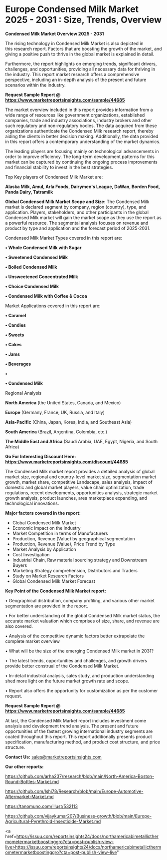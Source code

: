 # Europe Condensed Milk Market 2025 - 2031 : Size, Trends, Overview

<Strong> Condensed Milk Market Overview 2025 - 2031</strong>

The rising technology in Condensed Milk Market is also depicted in this research report. Factors that are boosting the growth of the market, and giving a positive push to thrive in the global market is explained in detail.

Furthermore, the report highlights on emerging trends, significant drivers, challenges, and opportunities, providing all necessary data for thriving in the industry. This report market research offers a comprehensive perspective, including an in-depth analysis of the present and future scenarios within the industry.

<strong>Request Sample Report @ <a href=https://www.marketreportsinsights.com/sample/44685>https://www.marketreportsinsights.com/sample/44685</a></strong>

The market overview included in this report provides information from a wide range of resources like government organizations, established companies, trade and industry associations, industry brokers and other such regulatory and non-regulatory bodies. The data acquired from these organizations authenticate the Condensed Milk research report, thereby aiding the clients in better decision making. Additionally, the data provided in this report offers a contemporary understanding of the market dynamics.

The leading players are focusing mainly on technological advancements in order to improve efficiency. The long-term development patterns for this market can be captured by continuing the ongoing process improvements and financial stability to invest in the best strategies.

Top Key players of Condensed Milk Market are:

<strong>Alaska Milk, Amul, Arla Foods, Dairymen's League, DaWan, Borden Food, Panda Dairy, Tatramilk</strong>

<strong><b>Global Condensed Milk Market Scope and Size:</b></strong>
The Condensed Milk market is declared segment by company, region (country), type, and application. Players, stakeholders, and other participants in the global Condensed Milk market will gain the market scope as they use the report as a powerful resource. The segmental analysis focuses on revenue and product by type and application and the forecast period of 2025-2031.

Condensed Milk Market Types covered in this report are:

<strong>•  Whole Condensed Milk with Sugar

•  Sweetened Condensed Milk

•  Boiled Condensed Milk

•  Unsweetened Concentrated Milk

•  Choice Condensed Milk

•  Condensed Milk with Coffee & Cocoa</strong>

Market Applications covered in this report are:

<strong>•  Caramel

•  Candies

•  Sweets

•  Cakes

•  Jams

•  Beverages

•  

•  Condensed Milk</strong> 

Regional Analysis

<strong>North America</strong> (the United States, Canada, and Mexico)

<strong>Europe</strong> (Germany, France, UK, Russia, and Italy)

<strong>Asia-Pacific</strong> (China, Japan, Korea, India, and Southeast Asia)

<strong>South America</strong> (Brazil, Argentina, Colombia, etc.)

<strong>The Middle East and Africa</strong> (Saudi Arabia, UAE, Egypt, Nigeria, and South Africa)

<strong>Go For Interesting Discount Here: <a href=https://www.marketreportsinsights.com/discount/44685>https://www.marketreportsinsights.com/discount/44685</a></strong>

The Condensed Milk market report provides a detailed analysis of global market size, regional and country-level market size, segmentation market growth, market share, competitive Landscape, sales analysis, impact of domestic and global market players, value chain optimization, trade regulations, recent developments, opportunities analysis, strategic market growth analysis, product launches, area marketplace expanding, and technological innovations.

<strong><b>Major factors covered in the report:</b></strong>
<ul>
  <li>Global Condensed Milk Market </li>
  <li>Economic Impact on the Industry</li>
  <li>Market Competition in terms of Manufacturers</li>
  <li>Production, Revenue (Value) by geographical segmentation</li>
  <li>Production, Revenue (Value), Price Trend by Type</li>
  <li>Market Analysis by Application</li>
  <li>Cost Investigation</li>
  <li>Industrial Chain, Raw material sourcing strategy and Downstream Buyers</li>
  <li>Marketing Strategy comprehension, Distributors and Traders</li>
  <li>Study on Market Research Factors</li>
  <li>Global Condensed Milk Market Forecast</li>
</ul>

<strong><b>Key Point of the Condensed Milk Market report:</b></strong>

• Geographical distribution, company profiling, and various other market segmentation are provided in the report.

• For better understanding of the global Condensed Milk market status, the accurate market valuation which comprises of size, share, and revenue are also covered.

• Analysis of the competitive dynamic factors better extrapolate the complete market overview

• What will be the size of the emerging Condensed Milk market in 2031?

• The latest trends, opportunities and challenges, and growth drivers provide better construal of the Condensed Milk Market.

• In-detail industrial analysis, sales study, and production understanding shed more light on the future market growth rate and scope.

• Report also offers the opportunity for customization as per the customer request.

<strong>Request Sample Report @ <a href=https://www.marketreportsinsights.com/sample/44685>https://www.marketreportsinsights.com/sample/44685</a></strong>

At last, the Condensed Milk Market report includes investment come analysis and development trend analysis. The present and future opportunities of the fastest growing international industry segments are coated throughout this report. This report additionally presents product specification, manufacturing method, and product cost structure, and price structure.

<strong>Contact Us:</strong>
sales@marketreportsinsights.com

<strong>Our other reports:</strong>

<a href=https://github.com/arha237/research/blob/main/North-America-Boston-Round-Bottles-Market.md>https://github.com/arha237/research/blob/main/North-America-Boston-Round-Bottles-Market.md</a>

<a href=https://github.com/Ishi78/Research/blob/main/Europe-Automotive-Aftermarket-Market.md>https://github.com/Ishi78/Research/blob/main/Europe-Automotive-Aftermarket-Market.md</a>

<a href=https://tanomuno.com/illust/532113>https://tanomuno.com/illust/532113</a>

<a href=https://github.com/vijaykumar207/Business-growth/blob/main/Europe-Agricultural-Pyrethroid-Insecticide-Market.md>https://github.com/vijaykumar207/Business-growth/blob/main/Europe-Agricultural-Pyrethroid-Insecticide-Market.md</a>

<a href=https://issuu.com/reportsinsights24/docs/northamericabimetallicthermometermarketboostinggro?cta=post-publish-view-live>https://issuu.com/reportsinsights24/docs/northamericabimetallicthermometermarketboostinggro?cta=post-publish-view-live</a>"
